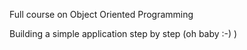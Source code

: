 
Full course on Object Oriented Programming 

Building a simple application step by step (oh baby :-) )
